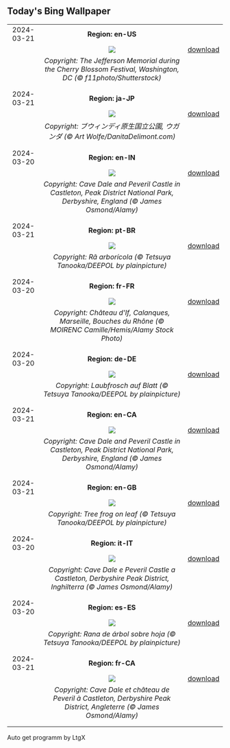 ## Today's Bing Wallpaper
|      |      |      |
| :----: | :----: | :----: |
|2024-03-21|**Region: en-US**||
||![](https://www.bing.com/th?id=OHR.CherryBlossomsDC_EN-US3285783737_UHD.jpg&pid=hp&w=1152&h=648&rs=1&c=4)| [download](https://www.bing.com/th?id=OHR.CherryBlossomsDC_EN-US3285783737_UHD.jpg)|
||*Copyright: The Jefferson Memorial during the Cherry Blossom Festival, Washington, DC (© f11photo/Shutterstock)*
||
|||
|2024-03-21|**Region: ja-JP**||
||![](https://www.bing.com/th?id=OHR.BwindiNationalForest_JA-JP5771338834_UHD.jpg&pid=hp&w=1152&h=648&rs=1&c=4)| [download](https://www.bing.com/th?id=OHR.BwindiNationalForest_JA-JP5771338834_UHD.jpg)|
||*Copyright: ブウィンディ原生国立公園, ウガンダ (© Art Wolfe/DanitaDelimont.com)*
||
|||
|2024-03-20|**Region: en-IN**||
||![](https://www.bing.com/th?id=OHR.SpringCaveDale_EN-IN2419088160_UHD.jpg&pid=hp&w=1152&h=648&rs=1&c=4)| [download](https://www.bing.com/th?id=OHR.SpringCaveDale_EN-IN2419088160_UHD.jpg)|
||*Copyright: Cave Dale and Peveril Castle in Castleton, Peak District National Park, Derbyshire, England (© James Osmond/Alamy)*
||
|||
|2024-03-21|**Region: pt-BR**||
||![](https://www.bing.com/th?id=OHR.SpringCaveDale_PT-BR3177593018_UHD.jpg&pid=hp&w=1152&h=648&rs=1&c=4)| [download](https://www.bing.com/th?id=OHR.SpringCaveDale_PT-BR3177593018_UHD.jpg)|
||*Copyright: Rã arborícola (© Tetsuya Tanooka/DEEPOL by plainpicture)*
||
|||
|2024-03-20|**Region: fr-FR**||
||![](https://www.bing.com/th?id=OHR.ChateauIf_FR-FR4699337887_UHD.jpg&pid=hp&w=1152&h=648&rs=1&c=4)| [download](https://www.bing.com/th?id=OHR.ChateauIf_FR-FR4699337887_UHD.jpg)|
||*Copyright: Château d'If, Calanques, Marseille, Bouches du Rhône (© MOIRENC Camille/Hemis/Alamy Stock Photo)*
||
|||
|2024-03-20|**Region: de-DE**||
||![](https://www.bing.com/th?id=OHR.SpringFrog_DE-DE4626076989_UHD.jpg&pid=hp&w=1152&h=648&rs=1&c=4)| [download](https://www.bing.com/th?id=OHR.SpringFrog_DE-DE4626076989_UHD.jpg)|
||*Copyright: Laubfrosch auf Blatt (© Tetsuya Tanooka/DEEPOL by plainpicture)*
||
|||
|2024-03-21|**Region: en-CA**||
||![](https://www.bing.com/th?id=OHR.SpringCaveDale_EN-CA2754665353_UHD.jpg&pid=hp&w=1152&h=648&rs=1&c=4)| [download](https://www.bing.com/th?id=OHR.SpringCaveDale_EN-CA2754665353_UHD.jpg)|
||*Copyright: Cave Dale and Peveril Castle in Castleton, Peak District National Park, Derbyshire, England (© James Osmond/Alamy)*
||
|||
|2024-03-21|**Region: en-GB**||
||![](https://www.bing.com/th?id=OHR.SpringFrog_EN-GB9074192994_UHD.jpg&pid=hp&w=1152&h=648&rs=1&c=4)| [download](https://www.bing.com/th?id=OHR.SpringFrog_EN-GB9074192994_UHD.jpg)|
||*Copyright: Tree frog on leaf (© Tetsuya Tanooka/DEEPOL by plainpicture)*
||
|||
|2024-03-20|**Region: it-IT**||
||![](https://www.bing.com/th?id=OHR.SpringCaveDale_IT-IT3874246493_UHD.jpg&pid=hp&w=1152&h=648&rs=1&c=4)| [download](https://www.bing.com/th?id=OHR.SpringCaveDale_IT-IT3874246493_UHD.jpg)|
||*Copyright: Cave Dale e Peveril Castle a Castleton, Derbyshire Peak District, Inghilterra (© James Osmond/Alamy)*
||
|||
|2024-03-20|**Region: es-ES**||
||![](https://www.bing.com/th?id=OHR.SpringFrog_ES-ES8842639194_UHD.jpg&pid=hp&w=1152&h=648&rs=1&c=4)| [download](https://www.bing.com/th?id=OHR.SpringFrog_ES-ES8842639194_UHD.jpg)|
||*Copyright: Rana de árbol sobre hoja (© Tetsuya Tanooka/DEEPOL by plainpicture)*
||
|||
|2024-03-21|**Region: fr-CA**||
||![](https://www.bing.com/th?id=OHR.SpringCaveDale_FR-CA9984216489_UHD.jpg&pid=hp&w=1152&h=648&rs=1&c=4)| [download](https://www.bing.com/th?id=OHR.SpringCaveDale_FR-CA9984216489_UHD.jpg)|
||*Copyright: Cave Dale et château de Peveril à Castleton, Derbyshire Peak District, Angleterre (© James Osmond/Alamy)*
||
|||

Auto get programm by LtgX
